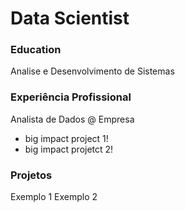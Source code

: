 # Data Scientist

### Education
Analise e Desenvolvimento de Sistemas

### Experiência Profissional
Analista de Dados @ Empresa 
- big impact project 1!
- big impact projetct 2!

### Projetos
Exemplo 1
Exemplo 2
